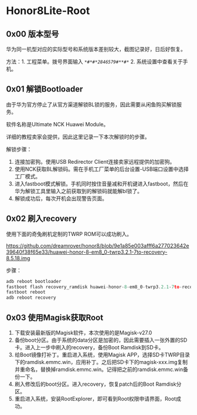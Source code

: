 # Honor8Lite-Root

## 0x00 版本型号

华为同一机型对应的实际型号和系统版本差别较大，截图记录好，日后好恢复。

方法：1. 工程菜单。拨号界面输入 *`*#*#*2846579#**#*`* 2. 系统设置中查看关于手机。

## 0x01 解锁Bootloader

由于华为官方停止了从官方渠道解锁BL锁的服务，因此需要从闲鱼购买解锁服务。

软件名称是Ultimate NCK Huawei Module。

详细的教程卖家会提供，因此这里记录一下本次解锁时的步骤。

解锁步骤：

1. 连接加密狗。使用USB Redirector Client连接卖家远程提供的加密狗。
2. 使用NCK获取BL解锁码。需在手机工厂菜单的后台设置-USB端口设置中选择工厂模式。    
3. 进入fastboot模式解锁。手机同时按住音量减和开机键进入fastboot，然后在华为解锁工具里输入之前获取到的解锁码就能解bl锁了。    
4. 解锁成功后，每次开机会出现警告页面。

## 0x02 刷入recovery

使用下面的奇兔刷机定制的TWRP ROM可以成功刷入。

https://github.com/dreamrover/honor8/blob/9e1a85e003afff6a277023642e39640f38f65e33/huawei-honor-8-em8_0-twrp3.2.1-7to-recovery-8.5.18.img

步骤：

```jsx
adb reboot bootloader
fastboot flash recovery_ramdisk huawei-honor-8-em8_0-twrp3.2.1-7to-recovery-8.5.18.img
fastboot reboot
adb reboot recovery
```

## 0x03 使用Magisk获取Root

1. 下载安装最新版的Magisk软件，本次使用的是Magisk-v27.0
2. 备份boot分区。由于系统的data分区是加密的，因此需要插入一张外置的SD卡。进入上一步中刷入的recovery，备份Boot Ramdisk到SD卡。
3. 给Boot镜像打补丁。重启进入系统，使用Magisk APP，选择SD卡TWRP目录下的ramdisk.emmc.win，应用补丁。之后把SD卡下的magisk-xxx.img复制并重命名，替换掉ramdisk.emmc.win。记得把之前的ramdisk.emmc.win备份一下。
4. 刷入修改后的boot分区。进入recovery，恢复patch后的Boot Ramdisk分区。
5. 重启进入系统，安装RootExplorer，即可看到Root权限申请界面，Root成功。


